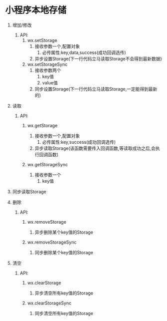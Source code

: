 # 小程序本地存储

1. 增加/修改

   1. API:
      1. wx.setStorage
         1. 接收参数一个,配置对象
            1. 必传属性:key,data,success(成功回调选传)
         2. 异步设置Storage(下一行代码立马读取Storage不会得到最新数据)
      2. wx.setStorageSync
         1. 接收参数两个
            1. key值
            2. value值
         2. 同步设置Storage(下一行代码立马读取Storage,一定能得到最新的)
2. 读取

   1. API:

      1. wx.getStorage

         1. 接收参数一个,配置对象
            1. 必传属性:key,success(成功回调选传)
         2. 异步读取Storage(该函数需要传入回调函数,等读取成功之后,会执行回调函数)

      2. wx.getStorageSync

         1. 接收参数一个
            1. key值
2. 同步读取Storage
3. 删除
   1. API:

      1. wx.removeStorage
         1. 异步删除某个key值的Storage
      2. wx.removeStorageSync

         1. 同步删除某个key值的Storage
4. 清空
   1. API:

      1. wx.clearStorage
         1. 异步清空所有key值的Storage
      2. wx.clearStorageSync

         1. 同步清空所有key值的Storage

